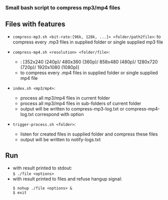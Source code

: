 ### Small bash script to compress mp3/mp4 files

## Files with features
- `compress-mp3.sh <bit-rate:[96k, 128k, ...]> <folder/path2file>`: to compress every .mp3 files in supplied folder or single supplied mp3 file
- `compress-mp4.sh <resolution> <folder/file>`: 
  + <resolution>: [352x240 (240p)/ 480x360 (360p)/ 858x480 (480p)/ 1280x720 (720p)/ 1920x1080 (1080p)]
  + to compress every .mp4 files in supplied folder or single supplied mp4 file
  
- `index.sh <mp3/mp4>`: 
  + process all mp3/mp4 files in current folder
  + process all mp3/mp4 files in sub-folders of current folder
  + output will be written to compress-mp3-log.txt or compress-mp4-log.txt correspond with option
- `trigger-process.sh <folder>`: 
  + listen for created files in supplied folder and compress these files
  + output will be written to notify-logs.txt

## Run
- with result printed to stdout:  
  `$ ./file <options>`
- with result printed to files and refuse hangup signal:  
  ```
  $ nohup ./file <options> &
  $ exit
  ```
